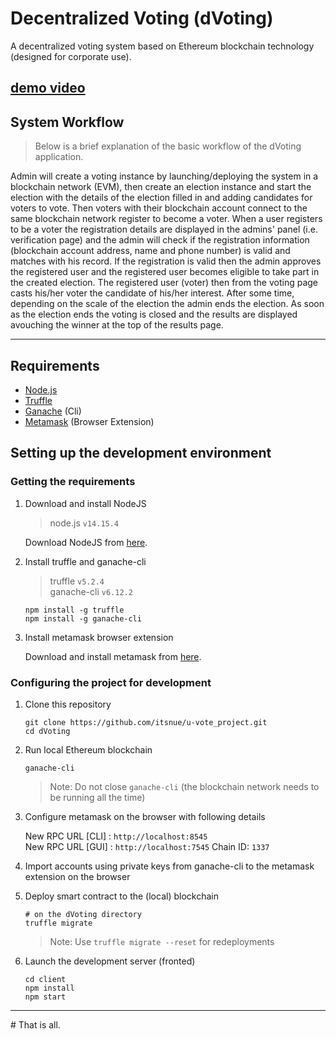 
# Decentralized Voting (dVoting)

A decentralized voting system based on Ethereum blockchain technology (designed for corporate use).

## [demo video](https://youtu.be/nh1zfTTrdII "Watch demo video.")

## System Workflow

> Below is a brief explanation of the basic workflow of the dVoting application.

Admin will create a voting instance by launching/deploying the system in a blockchain network (EVM), then create an election instance and start the election with the details of the election filled in and adding candidates for voters to vote. Then voters with their blockchain account connect to the same blockchain network register to become a voter. When a user registers to be a voter the registration details are displayed in the admins' panel (i.e. verification page) and the admin will check if the registration information (blockchain account address, name and phone number) is valid and matches with his record. If the registration is valid then the admin approves the registered user and the registered user becomes eligible to take part in the created election. The registered user (voter) then from the voting page casts his/her voter the candidate of his/her interest. After some time, depending on the scale of the election the admin ends the election. As soon as the election ends the voting is closed and the results are displayed avouching the winner at the top of the results page.

---

## Requirements

- [Node.js](https://nodejs.org)
- [Truffle](https://www.trufflesuite.com/truffle)
- [Ganache](https://github.com/trufflesuite/ganache-cli) (Cli)
- [Metamask](https://metamask.io/) (Browser Extension)

## Setting up the development environment

### Getting the requirements

1. Download and install NodeJS

   > node.js `v14.15.4`

   Download NodeJS from [here](https://nodejs.org/en/download/ "Go to official NodeJS download page.").

1. Install truffle and ganache-cli

   > truffle `v5.2.4`  
   > ganache-cli `v6.12.2`

   ```shell
   npm install -g truffle
   npm install -g ganache-cli
   ```

1. Install metamask browser extension

   Download and install metamask from [here](https://metamask.io/download "Go to official metamask download page.").

### Configuring the project for development

1. Clone this repository

   ```shell
   git clone https://github.com/itsnue/u-vote_project.git
   cd dVoting
   ```

1. Run local Ethereum blockchain

   ```shell
   ganache-cli
   ```

   > Note: Do not close `ganache-cli` (the blockchain network needs to be running all the time)

1. Configure metamask on the browser with following details

   New RPC URL [CLI] : `http://localhost:8545`  
   New RPC URL [GUI] : `http://localhost:7545`
   Chain ID: `1337`

1. Import accounts using private keys from ganache-cli to the metamask extension on the browser
1. Deploy smart contract to the (local) blockchain

   ```shell
   # on the dVoting directory
   truffle migrate
   ```

   > Note: Use `truffle migrate --reset` for redeployments

1. Launch the development server (fronted)

   ```shell
   cd client
   npm install
   npm start
   ```

---

\# That is all.

